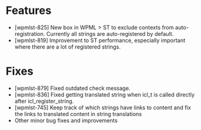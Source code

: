 # Features
* [wpmlst-825] New box in WPML > ST to exclude contexts from auto-registration. Currently all strings are auto-registered by default.
* [wpmlst-819] Improvement to ST performance, especially important where there are a lot of registered strings.

# Fixes
* [wpmlst-879] Fixed outdated check message.
* [wpmlst-836] Fixed getting translated string when icl_t is called directly after icl_register_string.
* [wpmlst-745] Keep track of which strings have links to content and fix the links to translated content in string translations
* Other minor bug fixes and improvements